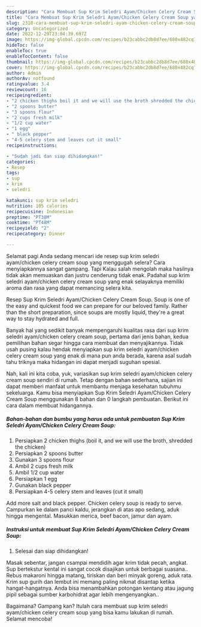 ```yaml
---
description: "Cara Membuat Sup Krim Seledri Ayam/Chicken Celery Cream Soup yang Bikin Ngiler, Buat Buka Puasa Lezat Sekali"
title: "Cara Membuat Sup Krim Seledri Ayam/Chicken Celery Cream Soup yang Bikin Ngiler, Buat Buka Puasa Lezat Sekali"
slug: 2318-cara-membuat-sup-krim-seledri-ayam-chicken-celery-cream-soup-yang-bikin-ngiler-buat-buka-puasa-lezat-sekali
category: Uncategorized
date: 2022-12-29T23:04:39.697Z
image: https://img-global.cpcdn.com/recipes/b23cabbc2db8d7ee/680x482cq70/sup-krim-seledri-ayamchicken-celery-cream-soup-foto-resep-utama.jpg
hideToc: false
enableToc: true
enableTocContent: false
thumbnail: https://img-global.cpcdn.com/recipes/b23cabbc2db8d7ee/680x482cq70/sup-krim-seledri-ayamchicken-celery-cream-soup-foto-resep-utama.jpg
cover: https://img-global.cpcdn.com/recipes/b23cabbc2db8d7ee/680x482cq70/sup-krim-seledri-ayamchicken-celery-cream-soup-foto-resep-utama.jpg
author: Admin
authorAv: notfound
ratingvalue: 3.4
reviewcount: 16
recipeingredient:
- "2 chicken thighs boil it and we will use the broth shredded the chicken"
- "2 spoons butter"
- "3 spoons flour"
- "2 cups fresh milk"
- "1/2 cup water"
- "1 egg"
- " black pepper"
- "4-5 celery stem and leaves cut it small"
recipeinstructions:

- "Sudah jadi dan siap dihidangkan!"
categories:
- Resep
tags:
- sup
- krim
- seledri

katakunci: sup krim seledri 
nutrition: 105 calories
recipecuisine: Indonesian
preptime: "PT38M"
cooktime: "PT48M"
recipeyield: "2"
recipecategory: Dinner

---
```



Selamat pagi Anda sedang mencari ide resep sup krim seledri ayam/chicken celery cream soup yang menggugah selera? Cara menyiapkannya sangat gampang. Tapi Kalau salah mengolah maka hasilnya tidak akan memuaskan dan justru cenderung tidak enak. Padahal sup krim seledri ayam/chicken celery cream soup yang enak selayaknya memiliki aroma dan rasa yang dapat memancing selera kita.


Resep Sup Krim Seledri Ayam/Chicken Celery Cream Soup. Soup is one of the easy and quickest food we can prepare for our beloved family. Rather than the short preparation, since soups are mostly liquid, they&#39;re a great way to stay hydrated and full.

Banyak hal yang sedikit banyak mempengaruhi kualitas rasa dari sup krim seledri ayam/chicken celery cream soup, pertama dari jenis bahan, kedua pemilihan bahan segar hingga cara membuat dan menyajikannya. Tidak usah pusing kalau hendak menyiapkan sup krim seledri ayam/chicken celery cream soup yang enak di mana pun anda berada, karena asal sudah tahu triknya maka hidangan ini dapat menjadi suguhan spesial.


Nah, kali ini kita coba, yuk, variasikan sup krim seledri ayam/chicken celery cream soup sendiri di rumah. Tetap dengan bahan sederhana, sajian ini dapat memberi manfaat untuk membantu menjaga kesehatan tubuhmu sekeluarga. Kamu bisa menyiapkan Sup Krim Seledri Ayam/Chicken Celery Cream Soup menggunakan 8 bahan dan 0 langkah pembuatan. Berikut ini cara dalam membuat hidangannya.

<!--inarticleads1-->

##### Bahan-bahan dan bumbu yang harus ada untuk pembuatan Sup Krim Seledri Ayam/Chicken Celery Cream Soup:

1. Persiapkan 2 chicken thighs (boil it, and we will use the broth, shredded the chicken)
1. Persiapkan 2 spoons butter
1. Gunakan 3 spoons flour
1. Ambil 2 cups fresh milk
1. Ambil 1/2 cup water
1. Persiapkan 1 egg
1. Gunakan  black pepper
1. Persiapkan 4-5 celery stem and leaves (cut it small)


Add more salt and black pepper. Chicken celery soup is ready to serve. Campurkan ke dalam panci kaldu, jerangkan di atas apo sedang, aduk hingga mengental. Masukkan merica, beef bacon, jamur dan ayam. 

<!--inarticleads2-->

##### Instruksi untuk membuat Sup Krim Seledri Ayam/Chicken Celery Cream Soup:


1. Selesai dan siap dihidangkan!

Masak sebentar, jangan csampai mendidih agar krim tidak pecah, angkat. Sup bertekstur kental ini sangat cocok disajikan untuk berbagai suasana.. Rebus makaroni hingga matang, tiriskan dan beri minyak goreng, aduk rata. Krim sup gurih dan lembut ini memang paling nikmat disantap ketika hangat-hangatnya. Anda bisa menambahkan potongan kentang atau jagung pipil sebagai sumber karbohidrat agar lebih mengenyangkan.. 

Bagaimana? Gampang kan? Itulah cara membuat sup krim seledri ayam/chicken celery cream soup yang bisa kamu lakukan di rumah. Selamat mencoba!
